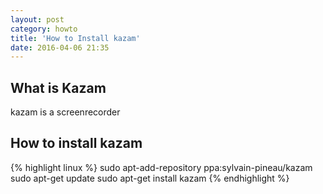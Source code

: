 ```yaml
---
layout: post
category: howto
title: 'How to Install kazam'
date: 2016-04-06 21:35
---
```


## What is Kazam

kazam is a screenrecorder

## How to install kazam



{% highlight linux %}
sudo apt-add-repository ppa:sylvain-pineau/kazam
sudo apt-get update
sudo apt-get install kazam 
{% endhighlight %}
